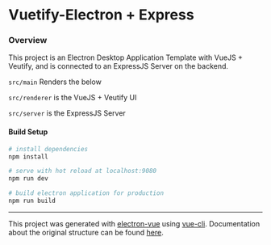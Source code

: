 # Vuetify-Electron + Express

### Overview
This project is an Electron Desktop Application Template with VueJS + Veutify, and is connected to an ExpressJS Server on the backend.

``` src/main ``` Renders the below

``` src/renderer ``` is the VueJS + Veutify UI

``` src/server ``` is the ExpressJS Server
#### Build Setup

``` bash
# install dependencies
npm install

# serve with hot reload at localhost:9080
npm run dev

# build electron application for production
npm run build

```

---

This project was generated with [electron-vue](https://github.com/SimulatedGREG/electron-vue) using [vue-cli](https://github.com/vuejs/vue-cli). Documentation about the original structure can be found [here](https://simulatedgreg.gitbooks.io/electron-vue/content/index.html).
